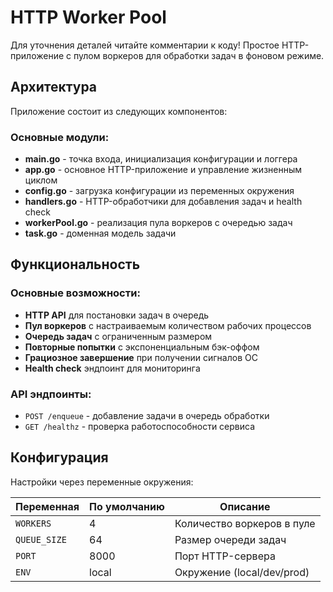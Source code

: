 # HTTP Worker Pool
Для уточнения деталей читайте комментарии к коду!
Простое HTTP-приложение с пулом воркеров для обработки задач в фоновом режиме.

## Архитектура

Приложение состоит из следующих компонентов:

### Основные модули:

- **main.go** - точка входа, инициализация конфигурации и логгера
- **app.go** - основное HTTP-приложение и управление жизненным циклом
- **config.go** - загрузка конфигурации из переменных окружения
- **handlers.go** - HTTP-обработчики для добавления задач и health check
- **workerPool.go** - реализация пула воркеров с очередью задач
- **task.go** - доменная модель задачи

## Функциональность

### Основные возможности:

- **HTTP API** для постановки задач в очередь
- **Пул воркеров** с настраиваемым количеством рабочих процессов
- **Очередь задач** с ограниченным размером
- **Повторные попытки** с экспоненциальным бэк-оффом
- **Грациозное завершение** при получении сигналов ОС
- **Health check** эндпоинт для мониторинга

### API эндпоинты:

- `POST /enqueue` - добавление задачи в очередь обработки
- `GET /healthz` - проверка работоспособности сервиса

## Конфигурация

Настройки через переменные окружения:

| Переменная | По умолчанию | Описание |
|------------|--------------|----------|
| `WORKERS` | 4 | Количество воркеров в пуле |
| `QUEUE_SIZE` | 64 | Размер очереди задач |
| `PORT` | 8000 | Порт HTTP-сервера |
| `ENV` | local | Окружение (local/dev/prod) |
